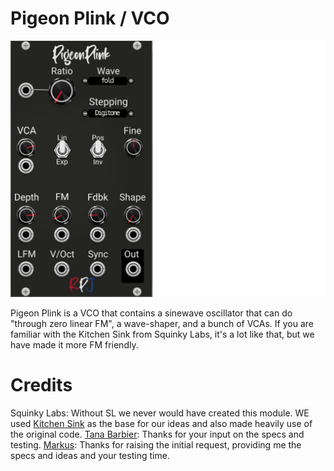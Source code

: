 # Pigeon Plink / VCO <a name="pigeonplink"></a>
![pigeonplink image](./pigeonplink.png)

Pigeon Plink is a VCO that contains a sinewave oscillator that can do "through zero linear FM", a wave-shaper, and a bunch of VCAs. If you are familiar with the Kitchen Sink from Squinky Labs, it's a lot like that, but we have made it more FM friendly.

# Credits
Squinky Labs: Without SL we never would have created this module. WE used [Kitchen Sink](https://github.com/kockie69/SquinkyVCV-main/blob/master/docs/kitchen-sink.md) as the base for our ideas and also made heavily use of the original code.
[Tana Barbier](https://community.vcvrack.com/u/tanabarbier/summary): Thanks for your input on the specs and testing.
[Markus](https://community.vcvrack.com/u/mosphaere/summary): Thanks for raising the initial request, providing me the specs and ideas and your testing time.